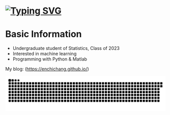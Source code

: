 
# [![Typing SVG](https://readme-typing-svg.demolab.com?font=Long+Cang&size=40&pause=1000&color=000000&center=true&vCenter=true&random=true&width=450&height=70&lines=%E8%87%AA%E7%94%B1+++%E5%B9%B3%E7%AD%89+++%E5%8D%9A%E7%88%B1)](https://git.io/typing-svg)
# Basic Information
* Undergraduate student of Statistics, Class of 2023  
* Interested in machine learning
* Programming with Python & Matlab

My blog: (https://enchichang.github.io/)

![HuiDBK's github activity graph](https://raw.githubusercontent.com/EnchiChang/EnchiChang/output/github-contribution-grid-snake.svg)


<!---
EnchiChang/EnchiChang is a ✨ special ✨ repository because its `README.md` (this file) appears on your GitHub profile.
You can click the Preview link to take a look at your changes.
--->
